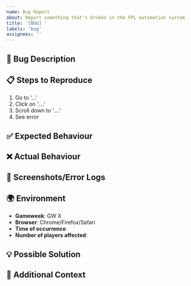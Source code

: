 ```yaml
---
name: Bug Report
about: Report something that's broken in the FPL automation system
title: '[BUG] '
labels: 'bug'
assignees: ''
---
```


## 🐛 Bug Description
<!-- A clear description of what the bug is -->

## 📋 Steps to Reproduce
1. Go to '...'
2. Click on '....'
3. Scroll down to '....'
4. See error

## ✅ Expected Behaviour
<!-- What you expected to happen -->

## ❌ Actual Behaviour
<!-- What actually happened -->

## 📸 Screenshots/Error Logs
<!-- If applicable, add screenshots or paste error messages -->

## 🌍 Environment
- **Gameweek**: GW X
- **Browser**: Chrome/Firefox/Safari
- **Time of occurrence**: 
- **Number of players affected**: 

## 💡 Possible Solution
<!-- Optional: Suggest a fix if you have ideas -->

## 📎 Additional Context
<!-- Add any other context about the problem here -->
